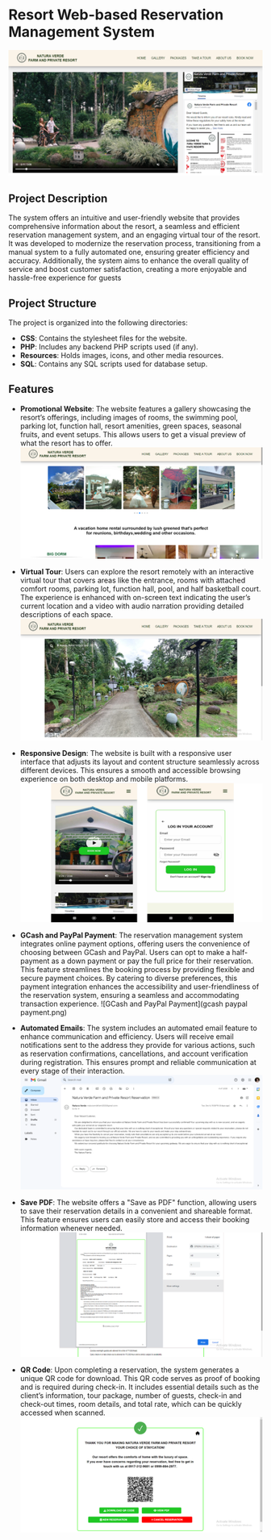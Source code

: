 # Resort Web-based Reservation Management System 

![Home](home.png)

## Project Description
The system offers an intuitive and user-friendly website that provides comprehensive information about the resort, a seamless and efficient reservation management system, and an engaging virtual tour of the resort. It was developed to modernize the reservation process, transitioning from a manual system to a fully automated one, ensuring greater efficiency and accuracy. Additionally, the system aims to enhance the overall quality of service and boost customer satisfaction, creating a more enjoyable and hassle-free experience for guests

## Project Structure
The project is organized into the following directories:

- **CSS**: Contains the stylesheet files for the website.
- **PHP**: Includes any backend PHP scripts used (if any).
- **Resources**: Holds images, icons, and other media resources.
- **SQL**: Contains any SQL scripts used for database setup.

## Features
- **Promotional Website**: The website features a gallery showcasing the resort’s offerings, including images of rooms, the swimming pool, parking lot, function hall, resort amenities, green spaces, seasonal fruits, and event setups. This allows users to get a visual preview of what the resort has to offer.
![Gallery](gallery.png)

- **Virtual Tour**: Users can explore the resort remotely with an interactive virtual tour that covers areas like the entrance, rooms with attached comfort rooms, parking lot, function hall, pool, and half basketball court. The experience is enhanced with on-screen text indicating the user’s current location and a video with audio narration providing detailed descriptions of each space.
 ![Virtual Tour](virtualtour.png)

- **Responsive Design**: The website is built with a responsive user interface that adjusts its layout and content structure seamlessly across different devices. This ensures a smooth and accessible browsing experience on both desktop and mobile platforms.
![Responsive Design](responsive.png)

- **GCash and PayPal Payment**: The reservation management system integrates online payment options, offering users the convenience of choosing between GCash and PayPal. Users can opt to make a half-payment as a down payment or pay the full price for their reservation. This feature streamlines the booking process by providing flexible and secure payment choices. By catering to diverse preferences, this payment integration enhances the accessibility and user-friendliness of the reservation system, ensuring a seamless and accommodating transaction experience.
![GCash and PayPal Payment](gcash paypal payment.png)

- **Automated Emails**: The system includes an automated email feature to enhance communication and efficiency. Users will receive email notifications sent to the address they provide for various actions, such as reservation confirmations, cancellations, and account verification during registration. This ensures prompt and reliable communication at every stage of their interaction.
![Automated Emails](automatedemails.png)

- **Save PDF**: The website offers a "Save as PDF" function, allowing users to save their reservation details in a convenient and shareable format. This feature ensures users can easily store and access their booking information whenever needed.
![Save PDF](savepdf.png)

- **QR Code**: Upon completing a reservation, the system generates a unique QR code for download. This QR code serves as proof of booking and is required during check-in. It includes essential details such as the client’s information, tour package, number of guests, check-in and check-out times, room details, and total rate, which can be quickly accessed when scanned.
  ![QR Code](qrcode.png)


